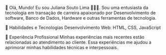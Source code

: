 👋 Olá, Mundo! Eu sou Juliana Souto Lima 👩🏽‍💻.
Sou uma entusiasta da tecnologia em transação de carreira apaixonado por Desenvolvimento de software,
Banco de Dados, Hardware e outras ferramentas de tecnologia.

🔧 Habilidades e Tecnologias
Desenvolvimento Web: HTML, CSS, JavaScript

💼 Experiência Profissional
Minhas experiências mais recentes estão relacionadas ao atendimento ao cliente. 
Essa experiências me ajudou a aprimorar minhas habilidades técnicas e interpessoais.
